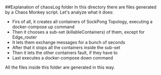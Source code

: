 ##Explanation of chaosLog folder
In this directory there are files generated by a Chaos Monkey script.
Let's analyze what it does:
- Firs of all, it creates all containers of SockPong Topology, executing a docker-compose up command
- Then it chooses a sub-set (killableContainers) of them, except for Edge_router
- It lets them exchange messages for a bunch of seconds
- After that it stops all the containers inside the sub-set
- Then it lets the other containers fault, if they have to
- Last executes a docker-compose down command

All the files inside this folder are generated in this way.